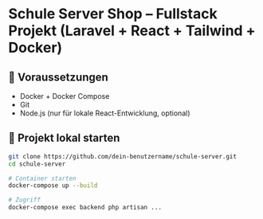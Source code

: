 # Schule Server Shop – Fullstack Projekt (Laravel + React + Tailwind + Docker)

## 🔧 Voraussetzungen

- Docker + Docker Compose
- Git
- Node.js (nur für lokale React-Entwicklung, optional)

## 🚀 Projekt lokal starten

```bash
git clone https://github.com/dein-benutzername/schule-server.git
cd schule-server

# Container starten
docker-compose up --build

# Zugriff
docker-compose exec backend php artisan ... 